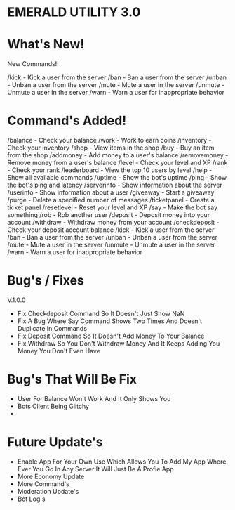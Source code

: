 # EMERALD UTILITY 3.0



# What's New!

New Commands!!

/kick - Kick a user from the server
/ban - Ban a user from the server
/unban - Unban a user from the server
/mute - Mute a user in the server
/unmute - Unmute a user in the server
/warn - Warn a user for inappropriate behavior


# Command's Added!

/balance - Check your balance
/work - Work to earn coins
/inventory - Check your inventory
/shop - View items in the shop
/buy - Buy an item from the shop
/addmoney - Add money to a user's balance
/removemoney - Remove money from a user's balance
/level - Check your level and XP
/rank - Check your rank
/leaderboard - View the top 10 users by level
/help - Show all available commands
/uptime - Show the bot's uptime
/ping - Show the bot's ping and latency
/serverinfo - Show information about the server
/userinfo - Show information about a user
/giveaway - Start a giveaway
/purge - Delete a specified number of messages
/ticketpanel - Create a ticket panel
/resetlevel - Reset your level and XP
/say - Make the bot say something
/rob - Rob another user
/deposit - Deposit money into your account
/withdraw - Withdraw money from your account
/checkdeposit - Check your deposit account balance
/kick - Kick a user from the server
/ban - Ban a user from the server
/unban - Unban a user from the server
/mute - Mute a user in the server
/unmute - Unmute a user in the server
/warn - Warn a user for inappropriate behavior


# Bug's / Fixes

V.1.0.0

- Fix Checkdeposit Command So It Doesn't Just Show NaN
- Fix A Bug Where Say Command Shows Two Times And Doesn't Duplicate In Commands
- Fix Deposit Command So It Doesn't Add Money To Your Balance
- Fix Withdraw So You Don't Withdraw Money And It Keeps Adding You Money You Don't Even Have


# Bug's That Will Be Fix

- User For Balance Won't Work And It Only Shows You
- Bots Client Being Glitchy
- 


# Future Update's

- Enable App For Your Own Use Which Allows You To Add My App Where Ever You Go In Any Server It Will Just Be A Profie App
- More Economy Update
- More Command's
- Moderation Update's
- Bot Log's
